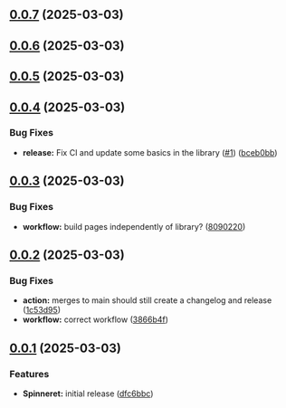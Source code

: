 ## [0.0.7](https://github.com/brekk/spinneret/compare/v0.0.6...v0.0.7) (2025-03-03)

## [0.0.6](https://github.com/brekk/spinneret/compare/v0.0.5...v0.0.6) (2025-03-03)

## [0.0.5](https://github.com/brekk/spinneret/compare/v0.0.4...v0.0.5) (2025-03-03)

## [0.0.4](https://github.com/brekk/spinneret/compare/v0.0.3...v0.0.4) (2025-03-03)


### Bug Fixes

* **release:** Fix CI and update some basics in the library ([#1](https://github.com/brekk/spinneret/issues/1)) ([bceb0bb](https://github.com/brekk/spinneret/commit/bceb0bbfa0e4de8a0e1fb51066b1bbc99b21bc4d))

## [0.0.3](https://github.com/brekk/spinneret/compare/v0.0.2...v0.0.3) (2025-03-03)


### Bug Fixes

* **workflow:** build pages independently of library? ([8090220](https://github.com/brekk/spinneret/commit/80902200a59d87c4fbe9f6ff689565d1259a0d78))

## [0.0.2](https://github.com/brekk/spinneret/compare/v0.0.1...v0.0.2) (2025-03-03)


### Bug Fixes

* **action:** merges to main should still create a changelog and release ([1c53d95](https://github.com/brekk/spinneret/commit/1c53d95fa8f6419efc4198cde003c469df95a626))
* **workflow:** correct workflow ([3866b4f](https://github.com/brekk/spinneret/commit/3866b4f1290b08dd4ec1282b0533fa3ddb8185d1))

## [0.0.1](https://github.com/brekk/spinneret/compare/dfc6bbc6da9b12182841b175d717109a418c4c26...v0.0.1) (2025-03-03)


### Features

* **Spinneret:** initial release ([dfc6bbc](https://github.com/brekk/spinneret/commit/dfc6bbc6da9b12182841b175d717109a418c4c26))

